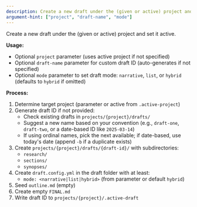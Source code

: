 ```yaml
---
description: Create a new draft under the (given or active) project and set it active
argument-hint: ["project", "draft-name", "mode"]
---
```


Create a new draft under the (given or active) project and set it active.

**Usage:**

- Optional `project` parameter (uses active project if not specified)
- Optional `draft-name` parameter for custom draft ID (auto-generates if not specified)
- Optional `mode` parameter to set draft mode: `narrative`, `list`, or `hybrid` (defaults to `hybrid` if omitted)

**Process:**

1. Determine target project (parameter or active from `.active-project`)
2. Generate draft ID if not provided:
   - Check existing drafts in `projects/{project}/drafts/`
   - Suggest a new name based on your convention (e.g., `draft-one`, `draft-two`, or a date-based ID like `2025-03-14`)
   - If using ordinal names, pick the next available; if date-based, use today's date (append `-b` if a duplicate exists)
3. Create `projects/{project}/drafts/{draft-id}/` with subdirectories:
   - `research/`
   - `sections/`
   - `synopses/`
4. Create `draft.config.yml` in the draft folder with at least:
   - `mode: <narrative|list|hybrid>` (from parameter or default `hybrid`)
5. Seed `outline.md` (empty)
6. Create empty `FINAL.md`
7. Write draft ID to `projects/{project}/.active-draft`

